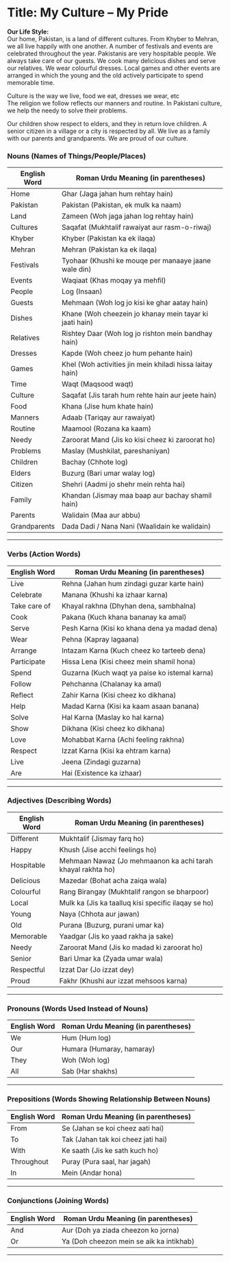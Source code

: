 # Title: **My Culture – My Pride**

**Our Life Style:**  
Our home, Pakistan, is a land of different cultures. From Khyber to Mehran, we all live happily with one another. A number of festivals and events are celebrated throughout the year. Pakistanis are very hospitable people. We always take care of our guests. We cook many delicious dishes and serve our relatives. We wear colourful dresses. Local games and other events are arranged in which the young and the old actively participate to spend memorable time.

Culture is the way we live, food we eat, dresses we wear, etc  
The religion we follow reflects our manners and routine. In Pakistani culture, we help the needy to solve their problems.

Our children show respect to elders, and they in return love children. A senior citizen in a village or a city is respected by all. We live as a family with our parents and grandparents. We are proud of our culture.



### **Nouns (Names of Things/People/Places)**

| **English Word**      | **Roman Urdu Meaning (in parentheses)**                     |
|-----------------------|------------------------------------------------------       |
| Home                  | Ghar (Jaga jahan hum rehtay hain)                           |
| Pakistan              | Pakistan (Pakistan, ek mulk ka naam)                       |
| Land                  | Zameen (Woh jaga jahan log rehtay hain)                     |
| Cultures              | Saqafat (Mukhtalif rawaiyat aur rasm-o-riwaj)               |
| Khyber                | Khyber (Pakistan ka ek ilaqa)                              |
| Mehran                | Mehran (Pakistan ka ek ilaqa)                              |
| Festivals             | Tyohaar (Khushi ke mouqe per manaaye jaane wale din)        |
| Events                | Waqiaat (Khas moqay ya mehfil)                              |
| People                | Log (Insaan)                                               |
| Guests                | Mehmaan (Woh log jo kisi ke ghar aatay hain)                |
| Dishes                | Khane (Woh cheezein jo khanay mein tayar ki jaati hain)     |
| Relatives             | Rishtey Daar (Woh log jo rishton mein bandhay hain)         |
| Dresses               | Kapde (Woh cheez jo hum pehante hain)                       |
| Games                 | Khel (Woh activities jin mein khiladi hissa laitay hain)    |
| Time                  | Waqt (Maqsood waqt)                                        |
| Culture               | Saqafat (Jis tarah hum rehte hain aur jeete hain)           |
| Food                  | Khana (Jise hum khate hain)                                |
| Manners               | Adaab (Tariqay aur rawaiyat)                               |
| Routine               | Maamool (Rozana ka kaam)                                   |
| Needy                 | Zaroorat Mand (Jis ko kisi cheez ki zaroorat ho)            |
| Problems              | Maslay (Mushkilat, pareshaniyan)                            |
| Children              | Bachay (Chhote log)                                         |
| Elders                | Buzurg (Bari umar walay log)                               |
| Citizen               | Shehri (Aadmi jo shehr mein rehta hai)                      |
| Family                | Khandan (Jismay maa baap aur bachay shamil hain)            |
| Parents               | Walidain (Maa aur abbu)                                    |
| Grandparents          | Dada Dadi / Nana Nani (Waalidain ke walidain)               |

---

### **Verbs (Action Words)**

| **English Word**      | **Roman Urdu Meaning (in parentheses)**                     |
|-----------------------|------------------------------------------------------       |
| Live                  | Rehna (Jahan hum zindagi guzar karte hain)                  |
| Celebrate             | Manana (Khushi ka izhaar karna)                            |
| Take care of          | Khayal rakhna (Dhyhan dena, sambhalna)                      |
| Cook                  | Pakana (Kuch khana bananay ka amal)                         |
| Serve                 | Pesh Karna (Kisi ko khana dena ya madad dena)               |
| Wear                  | Pehna (Kapray lagaana)                                      |
| Arrange               | Intazam Karna (Kuch cheez ko tarteeb dena)                  |
| Participate           | Hissa Lena (Kisi cheez mein shamil hona)                    |
| Spend                 | Guzarna (Kuch waqt ya paise ko istemal karna)               |
| Follow                | Pehchanna (Chalanay ka amal)                                |
| Reflect               | Zahir Karna (Kisi cheez ko dikhana)                         |
| Help                  | Madad Karna (Kisi ka kaam asaan banana)                     |
| Solve                 | Hal Karna (Maslay ko hal karna)                             |
| Show                  | Dikhana (Kisi cheez ko dikhana)                             |
| Love                  | Mohabbat Karna (Achi feeling rakhna)                        |
| Respect               | Izzat Karna (Kisi ka ehtram karna)                          |
| Live                  | Jeena (Zindagi guzarna)                                     |
| Are                   | Hai (Existence ka izhaar)                                   |

---

### **Adjectives (Describing Words)**

| **English Word**      | **Roman Urdu Meaning (in parentheses)**                     |
|-----------------------|------------------------------------------------------       |
| Different             | Mukhtalif (Jismay farq ho)                                 |
| Happy                 | Khush (Jise acchi feelings ho)                             |
| Hospitable            | Mehmaan Nawaz (Jo mehmaanon ka achi tarah khayal rakhta ho) |
| Delicious             | Mazedar (Bohat acha zaiqa wala)                             |
| Colourful             | Rang Birangay (Mukhtalif rangon se bharpoor)                |
| Local                 | Mulk ka (Jis ka taalluq kisi specific ilaqay se ho)        |
| Young                 | Naya (Chhota aur jawan)                                    |
| Old                   | Purana (Buzurg, purani umar ka)                            |
| Memorable             | Yaadgar (Jis ko yaad rakha ja sake)                         |
| Needy                 | Zaroorat Mand (Jis ko madad ki zaroorat ho)                |
| Senior                | Bari Umar ka (Zyada umar wala)                              |
| Respectful            | Izzat Dar (Jo izzat dey)                                   |
| Proud                 | Fakhr (Khushi aur izzat mehsoos karna)                      |

---

### **Pronouns (Words Used Instead of Nouns)**

| **English Word**      | **Roman Urdu Meaning (in parentheses)**                     |
|-----------------------|------------------------------------------------------       |
| We                    | Hum (Hum log)                                               |
| Our                   | Humara (Humaray, hamaray)                                  |
| They                  | Woh (Woh log)                                               |
| All                   | Sab (Har shakhs)                                            |

---

### **Prepositions (Words Showing Relationship Between Nouns)**

| **English Word**      | **Roman Urdu Meaning (in parentheses)**                     |
|-----------------------|------------------------------------------------------       |
| From                  | Se (Jahan se koi cheez aati hai)                            |
| To                    | Tak (Jahan tak koi cheez jati hai)                          |
| With                  | Ke saath (Jis ke sath kuch ho)                              |
| Throughout            | Puray (Pura saal, har jagah)                                |
| In                    | Mein (Andar hona)                                           |

---

### **Conjunctions (Joining Words)**

| **English Word**      | **Roman Urdu Meaning (in parentheses)**                     |
|-----------------------|------------------------------------------------------       |
| And                   | Aur (Doh ya ziada cheezon ko jorna)                         |
| Or                    | Ya (Doh cheezon mein se aik ka intikhab)                   |

---
